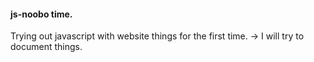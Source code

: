 #### js-noobo time.
Trying out javascript with website things for the first time.
-> I will try to document things.
